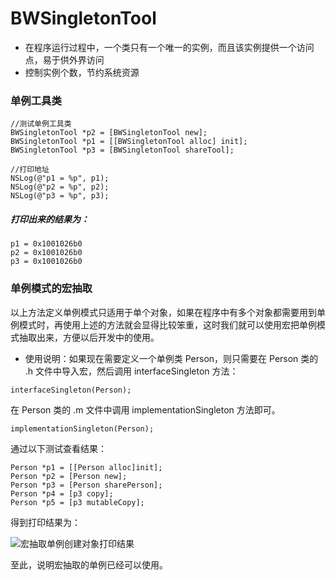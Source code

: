 # BWSingletonTool

- 在程序运行过程中，一个类只有一个唯一的实例，而且该实例提供一个访问点，易于供外界访问
- 控制实例个数，节约系统资源

### 单例工具类
```
//测试单例工具类
BWSingletonTool *p2 = [BWSingletonTool new];
BWSingletonTool *p1 = [[BWSingletonTool alloc] init];
BWSingletonTool *p3 = [BWSingletonTool shareTool];
        
//打印地址
NSLog(@"p1 = %p", p1);
NSLog(@"p2 = %p", p2);
NSLog(@"p3 = %p", p3);
```

##### 打印出来的结果为：
```
p1 = 0x1001026b0
p2 = 0x1001026b0
p3 = 0x1001026b0
```

### 单例模式的宏抽取

以上方法定义单例模式只适用于单个对象，如果在程序中有多个对象都需要用到单例模式时，再使用上述的方法就会显得比较笨重，这时我们就可以使用宏把单例模式抽取出来，方便以后开发中的使用。
- 使用说明：如果现在需要定义一个单例类 Person，则只需要在 Person 类的 .h 文件中导入宏，然后调用 interfaceSingleton 方法：

```
interfaceSingleton(Person);
```
在 Person 类的 .m 文件中调用 implementationSingleton 方法即可。

```
implementationSingleton(Person);
```
通过以下测试查看结果：

```
Person *p1 = [[Person alloc]init];
Person *p2 = [Person new];
Person *p3 = [Person sharePerson];
Person *p4 = [p3 copy];
Person *p5 = [p3 mutableCopy];
```
得到打印结果为：

![宏抽取单例创建对象打印结果](http://upload-images.jianshu.io/upload_images/2997426-012ea3069e8b9a6f.png?imageMogr2/auto-orient/strip%7CimageView2/2/w/1240)

至此，说明宏抽取的单例已经可以使用。
